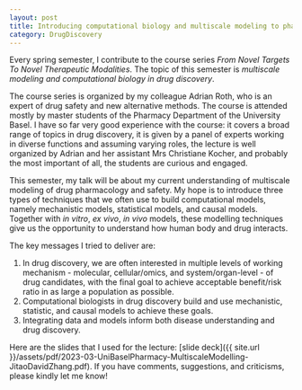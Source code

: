 ```yaml
---
layout: post
title: Introducing computational biology and multiscale modeling to pharmacists
category: DrugDiscovery
---
```


Every spring semester, I contribute to the course series *From Novel Targets To Novel Therapeutic Modalities*. The topic of this semester is *multiscale modeling and computational biology in drug discovery*.

The course series is organized by my colleague Adrian Roth, who is an expert of drug safety and new alternative methods. The course is attended mostly by master students of the Pharmacy Department of the University Basel. I have so far very good experience with the course: it covers a broad range of topics in drug discovery, it is given by a panel of experts working in diverse functions and assuming varying roles, the lecture is well organized by Adrian and her assistant Mrs Christiane Kocher, and probably the most important of all, the students are curious and engaged.

This semester, my talk will be about my current understanding of multiscale modeling of drug pharmacology and safety. My hope is to introduce three types of techniques that we often use to build computational models, namely mechanistic models, statistical models, and causal models. Together with *in vitro*, *ex vivo*, *in vivo* models, these modelling techniques give us the opportunity to understand how human body and drug interacts.

The key messages I tried to deliver are:

1. In drug discovery, we are often interested in multiple levels of working mechanism - molecular, cellular/omics, and system/organ-level - of drug candidates, with the final goal to achieve acceptable benefit/risk ratio in as large a population as possible.
2. Computational biologists in drug discovery build and use mechanistic, statistic, and causal models to achieve these goals.
3. Integrating data and models inform both disease understanding and drug discovery.

Here are the slides that I used for the lecture: [slide deck]({{ site.url }}/assets/pdf/2023-03-UniBaselPharmacy-MultiscaleModelling-JitaoDavidZhang.pdf). If you have comments, suggestions, and criticisms, please kindly let me know!
